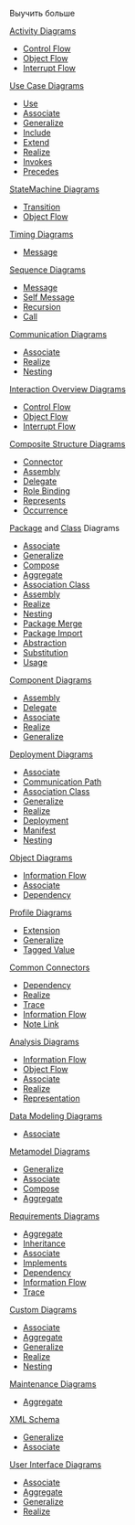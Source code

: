 <p>Выучить больше</p>
<p><a href="https://sparxsystems.com/enterprise_architect_user_guide/15.1/model_domains/activitydiagram.html">Activity Diagrams</a></p>
<ul>
<li><a href="https://sparxsystems.com/enterprise_architect_user_guide/15.1/model_domains/controlflow.html">Control Flow</a></li>
<li><a href="https://sparxsystems.com/enterprise_architect_user_guide/15.1/model_domains/objectflow.html">Object Flow</a></li>
<li><a href="https://sparxsystems.com/enterprise_architect_user_guide/15.1/model_domains/interruptflow.html">Interrupt Flow</a></li>
</ul>
<p><a href="https://sparxsystems.com/enterprise_architect_user_guide/15.1/model_domains/usecasediagram.html">Use Case Diagrams</a></p>
<ul>
<li><a href="https://sparxsystems.com/enterprise_architect_user_guide/15.1/model_domains/use.html">Use</a></li>
<li><a href="https://sparxsystems.com/enterprise_architect_user_guide/15.1/model_domains/associate.html">Associate</a></li>
<li><a href="https://sparxsystems.com/enterprise_architect_user_guide/15.1/model_domains/generalize.html">Generalize</a></li>
<li><a href="https://sparxsystems.com/enterprise_architect_user_guide/15.1/model_domains/include.html">Include</a></li>
<li><a href="https://sparxsystems.com/enterprise_architect_user_guide/15.1/model_domains/extend.html">Extend</a></li>
<li><a href="https://sparxsystems.com/enterprise_architect_user_guide/15.1/model_domains/realise.html">Realize</a></li>
<li><a href="https://sparxsystems.com/enterprise_architect_user_guide/15.1/modeling/usecasegroup.html">Invokes</a></li>
<li><a href="https://sparxsystems.com/enterprise_architect_user_guide/15.1/modeling/usecasegroup.html">Precedes</a></li>
</ul>
<p><a href="https://sparxsystems.com/enterprise_architect_user_guide/15.1/model_domains/statediagram.html">StateMachine Diagrams</a></p>
<ul>
<li><a href="https://sparxsystems.com/enterprise_architect_user_guide/15.1/model_domains/transition.html">Transition</a></li>
<li><a href="https://sparxsystems.com/enterprise_architect_user_guide/15.1/model_domains/objectflow.html">Object Flow</a></li>
</ul>
<p><a href="https://sparxsystems.com/enterprise_architect_user_guide/15.1/model_domains/timingdiagram.html">Timing Diagrams</a></p>
<ul>
<li><a href="https://sparxsystems.com/enterprise_architect_user_guide/15.1/model_domains/timingmessage.html">Message</a></li>
</ul>
<p><a href="https://sparxsystems.com/enterprise_architect_user_guide/15.1/model_domains/sequence_diagrams_and_version_.html">Sequence Diagrams</a></p>
<ul>
<li><a href="https://sparxsystems.com/enterprise_architect_user_guide/15.1/model_domains/sequencemessage.html">Message</a></li>
<li><a href="https://sparxsystems.com/enterprise_architect_user_guide/15.1/model_domains/self-message.html">Self Message</a></li>
<li><a href="https://sparxsystems.com/enterprise_architect_user_guide/15.1/model_domains/recursion.html">Recursion</a></li>
<li><a href="https://sparxsystems.com/enterprise_architect_user_guide/15.1/model_domains/call.html">Call</a></li>
</ul>
<p><a href="https://sparxsystems.com/enterprise_architect_user_guide/15.1/model_domains/communicationdiagram.html">Communication Diagrams</a></p>
<ul>
<li><a href="https://sparxsystems.com/enterprise_architect_user_guide/15.1/model_domains/associate.html">Associate</a></li>
<li><a href="https://sparxsystems.com/enterprise_architect_user_guide/15.1/model_domains/realise.html">Realize</a></li>
<li><a href="https://sparxsystems.com/enterprise_architect_user_guide/15.1/model_domains/nesting.html">Nesting</a></li>
</ul>
<p><a href="https://sparxsystems.com/enterprise_architect_user_guide/15.1/model_domains/interactionoverviewdiagram.html">Interaction Overview Diagrams</a></p>
<ul>
<li><a href="https://sparxsystems.com/enterprise_architect_user_guide/15.1/model_domains/controlflow.html">Control Flow</a></li>
<li><a href="https://sparxsystems.com/enterprise_architect_user_guide/15.1/model_domains/objectflow.html">Object Flow</a></li>
<li><a href="https://sparxsystems.com/enterprise_architect_user_guide/15.1/model_domains/interruptflow.html">Interrupt Flow</a></li>
</ul>
<p><a href="https://sparxsystems.com/enterprise_architect_user_guide/15.1/model_domains/compositestructurediagram.html">Composite Structure Diagrams</a></p>
<ul>
<li><a href="https://sparxsystems.com/enterprise_architect_user_guide/15.1/automation/connector.html">Connector</a></li>
<li><a href="https://sparxsystems.com/enterprise_architect_user_guide/15.1/model_domains/assembly.html">Assembly</a></li>
<li><a href="https://sparxsystems.com/enterprise_architect_user_guide/15.1/model_domains/delegate.html">Delegate</a></li>
<li><a href="https://sparxsystems.com/enterprise_architect_user_guide/15.1/model_domains/rolebinding.html">Role Binding</a></li>
<li><a href="https://sparxsystems.com/enterprise_architect_user_guide/15.1/model_domains/represents.html">Represents</a></li>
<li><a href="https://sparxsystems.com/enterprise_architect_user_guide/15.1/model_domains/occurrence.html">Occurrence</a></li>
</ul>
<p><a href="https://sparxsystems.com/enterprise_architect_user_guide/15.1/model_domains/packagediagram.html">Package</a> and <a href="https://sparxsystems.com/enterprise_architect_user_guide/15.1/model_domains/classdiagram.html">Class</a> Diagrams</p>
<ul>
<li><a href="https://sparxsystems.com/enterprise_architect_user_guide/15.1/model_domains/associate.html">Associate</a></li>
<li><a href="https://sparxsystems.com/enterprise_architect_user_guide/15.1/model_domains/generalize.html">Generalize</a></li>
<li><a href="https://sparxsystems.com/enterprise_architect_user_guide/15.1/model_domains/compose.html">Compose</a></li>
<li><a href="https://sparxsystems.com/enterprise_architect_user_guide/15.1/model_domains/aggregate.html">Aggregate</a></li>
<li><a href="https://sparxsystems.com/enterprise_architect_user_guide/15.1/model_domains/associationclass.html">Association Class</a></li>
<li><a href="https://sparxsystems.com/enterprise_architect_user_guide/15.1/model_domains/assembly.html">Assembly</a></li>
<li><a href="https://sparxsystems.com/enterprise_architect_user_guide/15.1/model_domains/realise.html">Realize</a></li>
<li><a href="https://sparxsystems.com/enterprise_architect_user_guide/15.1/model_domains/nesting.html">Nesting</a></li>
<li><a href="https://sparxsystems.com/enterprise_architect_user_guide/15.1/model_domains/pkgmerge.html">Package Merge</a></li>
<li><a href="https://sparxsystems.com/enterprise_architect_user_guide/15.1/model_domains/pkgimport.html">Package Import</a></li>
<li><a href="https://sparxsystems.com/enterprise_architect_user_guide/15.1/model_domains/abstraction.html">Abstraction</a></li>
<li><a href="https://sparxsystems.com/enterprise_architect_user_guide/15.1/model_domains/substitution.html">Substitution</a></li>
<li><a href="https://sparxsystems.com/enterprise_architect_user_guide/15.1/model_domains/usage.html">Usage</a></li>
</ul>
<p><a href="https://sparxsystems.com/enterprise_architect_user_guide/15.1/model_domains/componentdiagram.html">Component Diagrams</a></p>
<ul>
<li><a href="https://sparxsystems.com/enterprise_architect_user_guide/15.1/model_domains/assembly.html">Assembly</a></li>
<li><a href="https://sparxsystems.com/enterprise_architect_user_guide/15.1/model_domains/delegate.html">Delegate</a></li>
<li><a href="https://sparxsystems.com/enterprise_architect_user_guide/15.1/model_domains/associate.html">Associate</a></li>
<li><a href="https://sparxsystems.com/enterprise_architect_user_guide/15.1/model_domains/realise.html">Realize</a></li>
<li><a href="https://sparxsystems.com/enterprise_architect_user_guide/15.1/model_domains/generalize.html">Generalize</a></li>
</ul>
<p><a href="https://sparxsystems.com/enterprise_architect_user_guide/15.1/model_domains/deploymentdiagram.html">Deployment Diagrams</a></p>
<ul>
<li><a href="https://sparxsystems.com/enterprise_architect_user_guide/15.1/model_domains/associate.html">Associate</a></li>
<li><a href="https://sparxsystems.com/enterprise_architect_user_guide/15.1/model_domains/communication_path.html">Communication Path</a></li>
<li><a href="https://sparxsystems.com/enterprise_architect_user_guide/15.1/model_domains/associationclass.html">Association Class</a></li>
<li><a href="https://sparxsystems.com/enterprise_architect_user_guide/15.1/model_domains/generalize.html">Generalize</a></li>
<li><a href="https://sparxsystems.com/enterprise_architect_user_guide/15.1/model_domains/realise.html">Realize</a></li>
<li><a href="https://sparxsystems.com/enterprise_architect_user_guide/15.1/model_domains/deployment.html">Deployment</a></li>
<li><a href="https://sparxsystems.com/enterprise_architect_user_guide/15.1/model_domains/manifest.html">Manifest</a></li>
<li><a href="https://sparxsystems.com/enterprise_architect_user_guide/15.1/model_domains/nesting.html">Nesting</a></li>
</ul>
<p><a href="https://sparxsystems.com/enterprise_architect_user_guide/15.1/model_domains/objectdiagram.html">Object Diagrams</a></p>
<ul>
<li><a href="https://sparxsystems.com/enterprise_architect_user_guide/15.1/model_domains/informationflow.html">Information Flow</a></li>
<li><a href="https://sparxsystems.com/enterprise_architect_user_guide/15.1/model_domains/associate.html">Associate</a></li>
<li><a href="https://sparxsystems.com/enterprise_architect_user_guide/15.1/model_domains/dependency.html">Dependency</a></li>
</ul>
<p><a href="https://sparxsystems.com/enterprise_architect_user_guide/15.1/model_domains/profile_diagram.html">Profile Diagrams</a></p>
<ul>
<li><a href="https://sparxsystems.com/enterprise_architect_user_guide/15.1/modeling/profilegroup.html">Extension</a></li>
<li><a href="https://sparxsystems.com/enterprise_architect_user_guide/15.1/model_domains/generalize.html">Generalize</a></li>
<li><a href="https://sparxsystems.com/enterprise_architect_user_guide/15.1/modeling/profilegroup.html">Tagged Value</a></li>
</ul>
<p><a href="https://sparxsystems.com/enterprise_architect_user_guide/15.1/modeling/common_group.html">Common Connectors</a></p>
<ul>
<li><a href="https://sparxsystems.com/enterprise_architect_user_guide/15.1/model_domains/dependency.html">Dependency</a></li>
<li><a href="https://sparxsystems.com/enterprise_architect_user_guide/15.1/model_domains/realise.html">Realize</a></li>
<li><a href="https://sparxsystems.com/enterprise_architect_user_guide/15.1/model_domains/trace.html">Trace</a></li>
<li><a href="https://sparxsystems.com/enterprise_architect_user_guide/15.1/model_domains/informationflow.html">Information Flow</a></li>
<li><a href="https://sparxsystems.com/enterprise_architect_user_guide/15.1/model_domains/notelink_connector.html">Note Link</a></li>
</ul>
<p><a href="https://sparxsystems.com/enterprise_architect_user_guide/15.1/model_domains/analysisdiagram.html">Analysis Diagrams</a></p>
<ul>
<li><a href="https://sparxsystems.com/enterprise_architect_user_guide/15.1/model_domains/informationflow.html">Information Flow</a></li>
<li><a href="https://sparxsystems.com/enterprise_architect_user_guide/15.1/model_domains/objectflow.html">Object Flow</a></li>
<li><a href="https://sparxsystems.com/enterprise_architect_user_guide/15.1/model_domains/associate.html">Associate</a></li>
<li><a href="https://sparxsystems.com/enterprise_architect_user_guide/15.1/model_domains/realise.html">Realize</a></li>
<li><a href="https://sparxsystems.com/enterprise_architect_user_guide/15.1/model_domains/representation.html">Representation</a></li>
</ul>
<p><a href="https://sparxsystems.com/enterprise_architect_user_guide/15.1/guidebooks/tools_ba_data_modeling_diagram.html">Data Modeling Diagrams</a></p>
<ul>
<li><a href="https://sparxsystems.com/enterprise_architect_user_guide/15.1/model_domains/associate.html">Associate</a></li>
</ul>
<p><a href="https://sparxsystems.com/enterprise_architect_user_guide/15.1/model_domains/mof.html">Metamodel Diagrams</a></p>
<ul>
<li><a href="https://sparxsystems.com/enterprise_architect_user_guide/15.1/model_domains/generalize.html">Generalize</a></li>
<li><a href="https://sparxsystems.com/enterprise_architect_user_guide/15.1/model_domains/associate.html">Associate</a></li>
<li><a href="https://sparxsystems.com/enterprise_architect_user_guide/15.1/model_domains/compose.html">Compose</a></li>
<li><a href="https://sparxsystems.com/enterprise_architect_user_guide/15.1/model_domains/aggregate.html">Aggregate</a></li>
</ul>
<p><a href="https://sparxsystems.com/enterprise_architect_user_guide/15.1/model_domains/requirements_diagram2.html">Requirements Diagrams</a></p>
<ul>
<li><a href="https://sparxsystems.com/enterprise_architect_user_guide/15.1/model_domains/aggregate.html">Aggregate</a></li>
<li><a href="https://sparxsystems.com/enterprise_architect_user_guide/15.1/model_domains/generalize.html">Inheritance</a></li>
<li><a href="https://sparxsystems.com/enterprise_architect_user_guide/15.1/model_domains/associate.html">Associate</a></li>
<li><a href="https://sparxsystems.com/enterprise_architect_user_guide/15.1/model_domains/realise.html">Implements</a></li>
<li><a href="https://sparxsystems.com/enterprise_architect_user_guide/15.1/model_domains/dependency.html">Dependency</a></li>
<li><a href="https://sparxsystems.com/enterprise_architect_user_guide/15.1/model_domains/informationflow.html">Information Flow</a></li>
<li><a href="https://sparxsystems.com/enterprise_architect_user_guide/15.1/model_domains/trace.html">Trace</a></li>
</ul>
<p><a href="https://sparxsystems.com/enterprise_architect_user_guide/15.1/model_domains/customdiagram.html">Custom Diagrams</a></p>
<ul>
<li><a href="https://sparxsystems.com/enterprise_architect_user_guide/15.1/model_domains/associate.html">Associate</a></li>
<li><a href="https://sparxsystems.com/enterprise_architect_user_guide/15.1/model_domains/aggregate.html">Aggregate</a></li>
<li><a href="https://sparxsystems.com/enterprise_architect_user_guide/15.1/model_domains/generalize.html">Generalize</a></li>
<li><a href="https://sparxsystems.com/enterprise_architect_user_guide/15.1/model_domains/realise.html">Realize</a></li>
<li><a href="https://sparxsystems.com/enterprise_architect_user_guide/15.1/model_domains/nesting.html">Nesting</a></li>
</ul>
<p><a href="https://sparxsystems.com/enterprise_architect_user_guide/15.1/model_domains/customdiagram.html">Maintenance Diagrams</a></p>
<ul>
<li><a href="https://sparxsystems.com/enterprise_architect_user_guide/15.1/model_domains/aggregate.html">Aggregate</a></li>
</ul>
<p><a href="https://sparxsystems.com/enterprise_architect_user_guide/15.1/model_domains/xml_schema_xsd.html">XML Schema</a></p>
<ul>
<li><a href="https://sparxsystems.com/enterprise_architect_user_guide/15.1/model_domains/generalize.html">Generalize</a></li>
<li><a href="https://sparxsystems.com/enterprise_architect_user_guide/15.1/model_domains/associate.html">Associate</a></li>
</ul>
<p><a href="https://sparxsystems.com/enterprise_architect_user_guide/15.1/model_domains/user_interface_diagram.html">User Interface Diagrams</a></p>
<ul>
<li><a href="https://sparxsystems.com/enterprise_architect_user_guide/15.1/model_domains/associate.html">Associate</a></li>
<li><a href="https://sparxsystems.com/enterprise_architect_user_guide/15.1/model_domains/aggregate.html">Aggregate</a></li>
<li><a href="https://sparxsystems.com/enterprise_architect_user_guide/15.1/model_domains/generalize.html">Generalize</a></li>
<li><a href="https://sparxsystems.com/enterprise_architect_user_guide/15.1/model_domains/realise.html">Realize</a></li>
</ul>